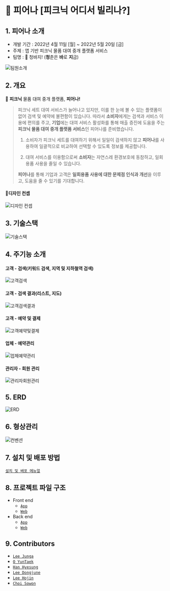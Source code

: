 # 🌸 피어나 [피크닉 어디서 빌리나?]

## 1. 피어나 소개


- 개발 기간 : 2022년 4월 11일 [월] ~ 2022년 5월 20일 [금]
- 주제 : 앱 기반 피크닉 물품 대여 중개 플랫폼 서비스
- 팀명 : 👖 청바지! (**청**춘은 **바**로 **지**금)

![팀원소개](outputs/images/팀원소개.PNG)

## 2. 개요


🌸 **피크닉** 물품 대여 중개 플랫폼, **피어나!**

> 피크닉 세트 대여 서비스가 늘어나고 있지만, 이를 한 눈에 볼 수 있는 플랫폼이 없어 검색 및 예약에 불편함이 있습니다. 따라서 **소비자**에게는 검색과 서비스 이용에 편의를 주고, **기업**에는 대여 서비스 활성화를 통해 매출 증진에 도움을 주는 **피크닉 물품 대여 중개 플랫폼 서비스**인 피어나를 준비했습니다.
> 
> 1. 소비자가 피크닉 세트를 대여하기 위해서 일일이 검색하지 않고 **피어나**를 사용하여 일괄적으로 비교하여 선택할 수 있도록 정보를 제공합니다.
> 
> 2. 대여 서비스를 이용함으로써 **소비자**는 자연스레 환경보호에 동참하고, 일회용품 사용을 줄일 수 있습니다.
> 
>  **피어나**를 통해 기업과 고객은 **일회용품 사용에 대한 문제점 인식과 개선**을 이루고, 도움을 줄 수 있기를 기대합니다.
>


#### 🎨디자인 컨셉
![디자인 컨셉](outputs/images/디자인컨셉.png)

## 3. 기술스택
![기술스택](outputs/images/기술스택.PNG)


## 4. 주기능 소개

#### 고객 - 검색(키워드 검색, 지역 및 지하철역 검색)

![고객검색](outputs/images/%EA%B3%A0%EA%B0%9D%EA%B2%80%EC%83%89.png)



#### 고객 - 검색 결과(리스트, 지도)

![고객검색결과](outputs/images/%EA%B3%A0%EA%B0%9D%EA%B2%80%EC%83%89%EB%A6%AC%EC%8A%A4%ED%8A%B8.png)



#### 고객 - 예약 및 결제

![고객예약및결제](outputs/images/%EA%B3%A0%EA%B0%9D%EC%98%88%EC%95%BD.png)



#### 업체 - 예약관리

![업체예약관리](outputs/images/%EC%97%85%EC%B2%B4%EC%98%88%EC%95%BD%EA%B4%80%EB%A6%AC.png)



#### 관리자 - 회원 관리

![관리자회원관리](outputs/images/%EA%B4%80%EB%A6%AC%EC%9E%90%ED%9A%8C%EC%9B%90%EA%B4%80%EB%A6%AC.png)


## 5. ERD
![ERD](exec/ERD.png)

## 6. 형상관리
![컨벤션](outputs/images/컨벤션.png)

## 7. 설치 및 배포 방법

[`설치 및 배포 메뉴얼`](exec/%EB%B9%8C%EB%93%9C%20%EB%B0%8F%20%EB%B0%B0%ED%8F%AC.pdf)

## 8. 프로젝트 파일 구조

- Front end
  - [`App`](outputs/FileTree/App_Front_End.md)
  - [`Web`](outputs/FileTree/Web_Front_End.md)
- Back end
  - [`App`](outputs/FileTree/App_Back_End.md)
  - [`Web`](outputs/FileTree/Web_Back_End.md)



## 9. Contributors

- [`Lee Junga`](https://github.com/wjddk7507)
- [`O YunTaek`](https://github.com/xordbs)
- [`Han Hyesung`](https://github.com/Hyesung-Han)
- [`Lee Dongjune`](https://github.com/Dorororodong)
- [`Lee Hojin`](https://github.com/roycmlhj)
- [`Choi Sowon`](https://github.com/sowonlevelup)
